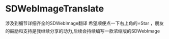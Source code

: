 # SDWebImageTranslate
涉及到细节详细齐全的SDWebImage翻译
希望顺便点一下右上角的⭐️Star ，朋友的鼓励和支持是我继续分享的动力,后续会持续编写一款浓缩版的SDWebImage
